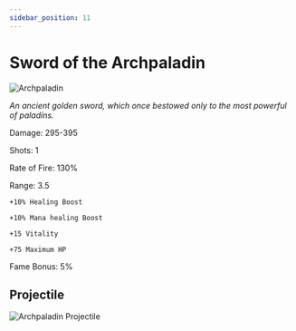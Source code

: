 ```yaml
---
sidebar_position: 11
---
```


# Sword of the Archpaladin

![Archpaladin](https://vwiki.valorserver.com/api/item/picture/sword%20of%20the%20archpaladin)

<i>An ancient golden sword, which once bestowed only to the most powerful of paladins.</i>

Damage: 295-395

Shots: 1

Rate of Fire: 130%

Range: 3.5

    +10% Healing Boost
    
    +10% Mana healing Boost
    
    +15 Vitality
    
    +75 Maximum HP

Fame Bonus: 5%

## Projectile

![Archpaladin Projectile](https://cdn.discordapp.com/attachments/948363241631916122/950411234837139527/archpaladin.gif)

